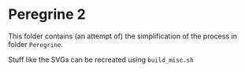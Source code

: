 # Peregrine 2

This folder contains (an attempt of) the simplification of the process in folder `Peregrine`.

Stuff like the SVGs can be recreated using `build_misc.sh`
